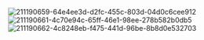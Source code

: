
![211190659-64e4ee3d-d2fc-455c-803d-04d0c6cee912](https://github.com/patelayu/ott/assets/121868302/8f20a9d7-dfac-46dc-b287-bf1e08d25967)
![211190661-4c70e94c-65ff-46e1-98ee-278b582b0db5](https://github.com/patelayu/ott/assets/121868302/b41763a0-86b3-4da1-9995-5b3d34d3f079)
![211190662-4c8248eb-f475-441d-96be-8b8d0e532703](https://github.com/patelayu/ott/assets/121868302/a1265817-ba6c-4184-a0c5-2e6c28a169ef)

